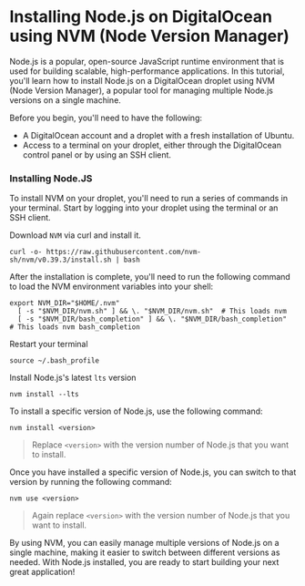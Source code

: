 # Installing Node.js on DigitalOcean using NVM (Node Version Manager)
Node.js is a popular, open-source JavaScript runtime environment that is used for building scalable, high-performance applications. In this tutorial, you'll learn how to install Node.js on a DigitalOcean droplet using NVM (Node Version Manager), a popular tool for managing multiple Node.js versions on a single machine.

Before you begin, you'll need to have the following:

* A DigitalOcean account and a droplet with a fresh installation of Ubuntu.
* Access to a terminal on your droplet, either through the DigitalOcean control panel or by using an SSH client.

### Installing Node.JS

To install NVM on your droplet, you'll need to run a series of commands in your terminal. Start by logging into your droplet using the terminal or an SSH client.

Download `NVM` via curl and install it.
```
curl -o- https://raw.githubusercontent.com/nvm-sh/nvm/v0.39.3/install.sh | bash
```
After the installation is complete, you'll need to run the following command to load the NVM environment variables into your shell:

```
export NVM_DIR="$HOME/.nvm"
  [ -s "$NVM_DIR/nvm.sh" ] && \. "$NVM_DIR/nvm.sh"  # This loads nvm
  [ -s "$NVM_DIR/bash_completion" ] && \. "$NVM_DIR/bash_completion"  # This loads nvm bash_completion
```
Restart your terminal
```
source ~/.bash_profile
```
Install Node.js's latest `lts` version
```
nvm install --lts
```

To install a specific version of Node.js, use the following command:
```
nvm install <version>
```
> Replace `<version>` with the version number of Node.js that you want to install.

Once you have installed a specific version of Node.js, you can switch to that version by running the following command:
```
nvm use <version>
```
> Again replace `<version>` with the version number of Node.js that you want to install.

By using NVM, you can easily manage multiple versions of Node.js on a single machine, making it easier to switch between different versions as needed. With Node.js installed, you are ready to start building your next great application!